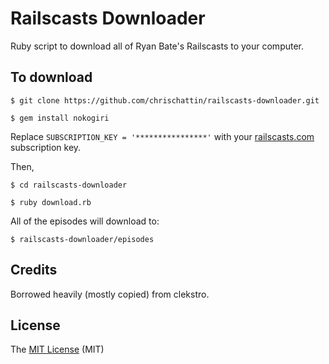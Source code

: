 # Railscasts Downloader

Ruby script to download all of Ryan Bate's Railscasts to your computer.

## To download

```
$ git clone https://github.com/chrischattin/railscasts-downloader.git

$ gem install nokogiri
```

Replace `SUBSCRIPTION_KEY = '****************'` with your [railscasts.com](http://railscasts.com/) subscription key.

Then,

```
$ cd railscasts-downloader

$ ruby download.rb
```

All of the episodes will download to:
```
$ railscasts-downloader/episodes
```

## Credits

Borrowed heavily (mostly copied) from clekstro.

## License

The [MIT License](https://github.com/chrischattin/railscasts-downloader/blob/master/LICENSE) (MIT)
